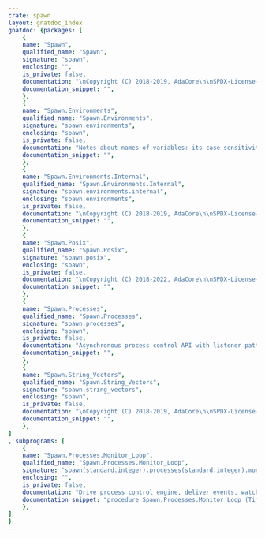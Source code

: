 ```yaml
---
crate: spawn
layout: gnatdoc_index
gnatdoc: {packages: [
    {
    name: "Spawn",
    qualified_name: "Spawn",
    signature: "spawn",
    enclosing: "",
    is_private: false,
    documentation: "\nCopyright (C) 2018-2019, AdaCore\n\nSPDX-License-Identifier: Apache-2.0",
    documentation_snippet: "",
    },
    {
    name: "Spawn.Environments",
    qualified_name: "Spawn.Environments",
    signature: "spawn.environments",
    enclosing: "spawn",
    is_private: false,
    documentation: "Notes about names of variables: its case sensitivity is platform dependent.\nOn case insensitive platforms original casing is returned by Keys function.",
    documentation_snippet: "",
    },
    {
    name: "Spawn.Environments.Internal",
    qualified_name: "Spawn.Environments.Internal",
    signature: "spawn.environments.internal",
    enclosing: "spawn.environments",
    is_private: false,
    documentation: "\nCopyright (C) 2018-2019, AdaCore\n\nSPDX-License-Identifier: Apache-2.0",
    documentation_snippet: "",
    },
    {
    name: "Spawn.Posix",
    qualified_name: "Spawn.Posix",
    signature: "spawn.posix",
    enclosing: "spawn",
    is_private: false,
    documentation: "\nCopyright (C) 2018-2022, AdaCore\n\nSPDX-License-Identifier: Apache-2.0",
    documentation_snippet: "",
    },
    {
    name: "Spawn.Processes",
    qualified_name: "Spawn.Processes",
    signature: "spawn.processes",
    enclosing: "spawn",
    is_private: false,
    documentation: "Asynchronous process control API with listener pattern",
    documentation_snippet: "",
    },
    {
    name: "Spawn.String_Vectors",
    qualified_name: "Spawn.String_Vectors",
    signature: "spawn.string_vectors",
    enclosing: "spawn",
    is_private: false,
    documentation: "\nCopyright (C) 2018-2019, AdaCore\n\nSPDX-License-Identifier: Apache-2.0",
    documentation_snippet: "",
    },
]
, subprograms: [
    {
    name: "Spawn.Processes.Monitor_Loop",
    qualified_name: "Spawn.Processes.Monitor_Loop",
    signature: "spawn(standard.integer).processes(standard.integer).monitor_loop(standard.integer)",
    enclosing: "",
    is_private: false,
    documentation: "Drive process control engine, deliver events, watch child processes, etc.\n\nTimeout to run in milliseconds. Don't wait if zero. Wait forever if < 0.\nIf there are some events then procedure will return before timeout\nexpires.\n\nNote: This procedure is NOT thread-safe! In multi-tasking environment\ncreate a dedicated task to drive the engine.\n\nIn single task application you should call this to drive process engine.\n\nIn Glib enabled application the engine is integrated it the Glib event\nloop and this procedure shouldn't be used.\n\n@param Timeout",
    documentation_snippet: "procedure Spawn.Processes.Monitor_Loop (Timeout : Integer)",
    },
]
}
---
```

